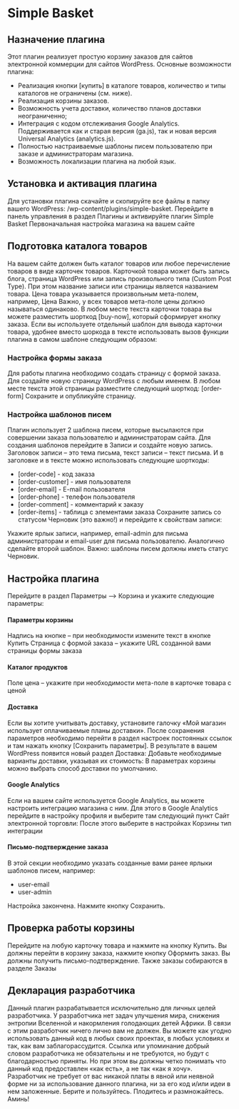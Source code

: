 Simple Basket
=============

## Назначение плагина
Этот плагин реализует простую корзину заказов для сайтов электронной коммерции для сайтов WordPress. Основные возможности плагина:
* Реализация кнопки [купить] в каталоге товаров, количество и типы каталогов не ограничены (см. ниже).
* Реализация корзины заказов.
* Возможность учета доставки, количество планов доставки неограниченно;
* Интеграция с кодом отслеживания Google Analytics. Поддерживается как и старая версия (ga.js), так и новая версия Universal Analytics (analytics.js).
* Полностью настраиваемые шаблоны писем пользователю при заказе и администраторам магазина.
* Возможность локализации плагина на любой язык.

## Установка и активация плагина
Для установки плагина скачайте и скопируйте все файлы в папку вашего WordPress: /wp-content/plugins/simple-basket. Перейдите в панель управления в раздел Плагины и активируйте плагин Simple Basket
Первоначальная настройка магазина на вашем сайте

## Подготовка каталога товаров
На вашем сайте должен быть каталог товаров или любое перечисление товаров в виде карточек товаров. Карточкой товара может быть запись блога, страница WordPress или запись произвольного типа (Custom Post Type). При этом название записи или страницы является названием товара. Цена товара указывается произвольным мета-полем, например, Цена
Важно, у всех товаров мета-поле цены должно называться одинаково.
В любом месте текста карточки товара вы можете разместить шорткод [buy-now], который сформирует кнопку заказа.
Если вы используете отдельный шаблон для вывода карточки товара, удобнее вместо шоркода в тексте использовать вызов функции плагина в самом шаблоне следующим образом:
<?php if (function_exists('showBuyNowButton')) showBuyNowButton() ?>

### Настройка формы заказа
Для работы плагина необходимо создать страницу с формой заказа. Для создайте новую страницу WordPress с любым именем. В любом месте текста этой страницы разместите следующий шорткод:
[order-form]
Сохраните и опубликуйте страницу.

### Настройка шаблонов писем 
Плагин использует 2 шаблона писем, которые высылаются при совершении заказа пользователю и администраторам сайта. Для создания шаблонов перейдите в Записи и создайте новую запись. Заголовок записи – это тема письма, текст записи – текст письма. И в заголовке и в тексте можно использовать следующие шорткоды:
* [order-code] - код заказа
* [order-customer] - имя пользователя
* [order-email] - E-mail пользователя
* [order-phone] - телефон пользователя
* [order-comment] - комментарий к заказу
* [order-items] - таблица с элементами заказа
Сохраните запись со статусом Черновик (это важно!) и перейдите к свойствам записи:
 
Укажите ярлык записи, например, email-admin для письма администраторам и email-user для письма пользователю.
Аналогично сделайте второй шаблон. 
Важно: шаблоны писем должны иметь статус Черновик.

## Настройка плагина
Перейдите в раздел Параметры --> Корзина и укажите следующие параметры:

#### Параметры корзины
Надпись на кнопке – при необходимости измените текст в кнопке Купить
Страница с формой заказа – укажите URL созданной вами страницы формы заказа

#### Каталог продуктов
Поле цена – укажите при необходимости мета-поле в карточке товара с ценой

#### Доставка
Если вы хотите учитывать доставку, установите галочку «Мой магазин использует оплачиваемые планы доставки». После сохранения параметров необходимо перейти в раздел настроек постоянных ссылок и там нажать кнопку [Сохранить параметры]. В результате в вашем WordPress  появится новый раздел Доставка:
Добавьте необходимые варианты доставки, указывая их стоимость:
В параметрах корзины можно выбрать способ доставки по умолчанию.

#### Google Analytics
Если на вашем сайте используется Google Analytics, вы можете настроить интеграцию магазина с ним. Для этого в Google Analytics перейдите в настройку профиля и выберите там следующий пункт Сайт электронной торговли:
После этого выберите в настройках Корзины тип интеграции
 
#### Письмо-подтверждение заказа
В этой секции необходимо указать созданные вами ранее ярлыки шаблонов писем, например:
* user-email
* user-admin
 
Настройка закончена. Нажмите кнопку Сохранить.

## Проверка работы корзины
Перейдите на любую карточку товара и нажмите на кнопку Купить. Вы должны перейти в корзину заказа, нажмите кнопку Оформить заказ. Вы должны получить письмо-подтверждение. Также заказы собираются в разделе Заказы
 
## Декларация разработчика
Данный плагин разрабатывается исключительно для личных целей разработчика. У разработчика нет задач улучшения мира, снижения энтропии Вселенной и накормления голодающих детей Африки.  В связи с этим разработчик ничего лично вам не должен. Вы можете как угодно использовать данный код в любых своих проектах, в любых условиях и так, как вам заблагорассудится. Ссылка или упоминание добрый словом разработчика не обязательны и не требуются, но будут с благодарностью приняты. Но при этом вы должны четко понимать что данный код предоставлен «как есть», а не так «как я хочу». Разработчик не требует от вас никакой платы в явной или неявной форме ни за использование данного плагина, ни за его код и/или идеи в нем заложенные.  Берите и пользуйтесь. Плодитесь и размножайтесь. Аминь!
